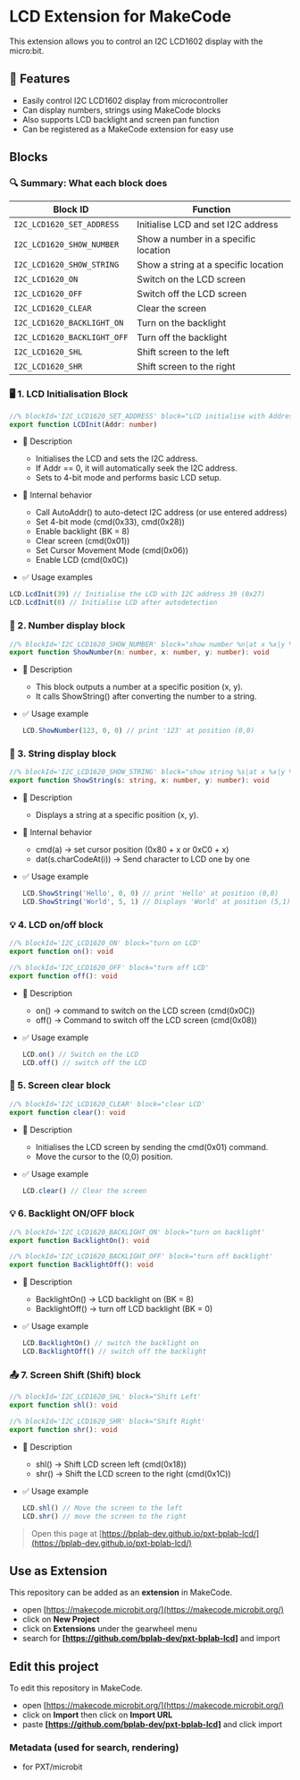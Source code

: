 # LCD Extension for MakeCode

This extension allows you to control an I2C LCD1602 display with the micro:bit.

## 🚀 Features

- Easily control I2C LCD1602 display from microcontroller
- Can display numbers, strings using MakeCode blocks
- Also supports LCD backlight and screen pan function
- Can be registered as a MakeCode extension for easy use

## Blocks

### 🔍 Summary: What each block does

| **Block ID**                    | **Function**                                  |
|----------------------------------|----------------------------------------------|
| `I2C_LCD1620_SET_ADDRESS`       | Initialise LCD and set I2C address          |
| `I2C_LCD1620_SHOW_NUMBER`       | Show a number in a specific location        |
| `I2C_LCD1620_SHOW_STRING`       | Show a string at a specific location        |
| `I2C_LCD1620_ON`                | Switch on the LCD screen                    |
| `I2C_LCD1620_OFF`               | Switch off the LCD screen                   |
| `I2C_LCD1620_CLEAR`             | Clear the screen                            |
| `I2C_LCD1620_BACKLIGHT_ON`      | Turn on the backlight                       |
| `I2C_LCD1620_BACKLIGHT_OFF`     | Turn off the backlight                      |
| `I2C_LCD1620_SHL`               | Shift screen to the left                    |
| `I2C_LCD1620_SHR`               | Shift screen to the right                   |

### 🖥️ 1. LCD Initialisation Block

```typescript
//% blockId='I2C_LCD1620_SET_ADDRESS' block="LCD initialise with Address %addr'
export function LCDInit(Addr: number)
```

- 🔹 Description

  - Initialises the LCD and sets the I2C address.
  - If Addr == 0, it will automatically seek the I2C address.
  - Sets to 4-bit mode and performs basic LCD setup.

- 🔹 Internal behavior

  - Call AutoAddr() to auto-detect I2C address (or use entered address)
  - Set 4-bit mode (cmd(0x33), cmd(0x28))
  - Enable backlight (BK = 8)
  - Clear screen (cmd(0x01))
  - Set Cursor Movement Mode (cmd(0x06))
  - Enable LCD (cmd(0x0C))

- ✅ Usage examples

```typescript
LCD.LcdInit(39) // Initialise the LCD with I2C address 39 (0x27)
LCD.LcdInit(0) // Initialise LCD after autodetection
```

### 🔢 2. Number display block

```typescript
//% blockId='I2C_LCD1620_SHOW_NUMBER' block="show number %n|at x %x|y %y'
export function ShowNumber(n: number, x: number, y: number): void
```

- 🔹 Description

  - This block outputs a number at a specific position (x, y).
  - It calls ShowString() after converting the number to a string.


- ✅ Usage example

  ```typescript
  LCD.ShowNumber(123, 0, 0) // print '123' at position (0,0)
  ```

### 📝 3. String display block

```typescript
//% blockId='I2C_LCD1620_SHOW_STRING' block="show string %s|at x %x|y %y'
export function ShowString(s: string, x: number, y: number): void
```

- 🔹 Description

  - Displays a string at a specific position (x, y).

- 🔹 Internal behavior

  - cmd(a) → set cursor position (0x80 + x or 0xC0 + x)
  - dat(s.charCodeAt(i)) → Send character to LCD one by one

- ✅ Usage example

  ```typescript
  LCD.ShowString('Hello', 0, 0) // print 'Hello' at position (0,0)
  LCD.ShowString('World', 5, 1) // Displays 'World' at position (5,1)
  ```

### 💡 4. LCD on/off block

```typescript
//% blockId='I2C_LCD1620_ON' block="turn on LCD'
export function on(): void

//% blockId='I2C_LCD1620_OFF' block="turn off LCD'
export function off(): void
```

- 🔹 Description

  - on() → command to switch on the LCD screen (cmd(0x0C))
  - off() → Command to switch off the LCD screen (cmd(0x08))

- ✅ Usage example

  ```typescript
  LCD.on() // Switch on the LCD
  LCD.off() // switch off the LCD
  ```

### 🧹 5. Screen clear block

```typescript
//% blockId='I2C_LCD1620_CLEAR' block="clear LCD'
export function clear(): void
```

- 🔹 Description

  - Initialises the LCD screen by sending the cmd(0x01) command.
  - Move the cursor to the (0,0) position.

- ✅ Usage example

  ```typescript
  LCD.clear() // Clear the screen
  ```

### 💡 6. Backlight ON/OFF block

```typescript
//% blockId='I2C_LCD1620_BACKLIGHT_ON' block="turn on backlight'
export function BacklightOn(): void

//% blockId='I2C_LCD1620_BACKLIGHT_OFF' block="turn off backlight'
export function BacklightOff(): void
```

- 🔹 Description

  - BacklightOn() → LCD backlight on (BK = 8)
  - BacklightOff() → turn off LCD backlight (BK = 0)

- ✅ Usage example

  ```typescript
  LCD.BacklightOn() // switch the backlight on
  LCD.BacklightOff() // switch off the backlight
  ```

### 📤 7. Screen Shift (Shift) block

```typescript
//% blockId='I2C_LCD1620_SHL' block="Shift Left'
export function shl(): void

//% blockId='I2C_LCD1620_SHR' block="Shift Right'
export function shr(): void
```

- 🔹 Description

  - shl() → Shift LCD screen left (cmd(0x18))
  - shr() → Shift the LCD screen to the right (cmd(0x1C))

- ✅ Usage example

  ```typescript
  LCD.shl() // Move the screen to the left
  LCD.shr() // move the screen to the right
  ```

> Open this page at [https://bplab-dev.github.io/pxt-bplab-lcd/](https://bplab-dev.github.io/pxt-bplab-lcd/)

## Use as Extension

This repository can be added as an **extension** in MakeCode.

- open [https://makecode.microbit.org/](https://makecode.microbit.org/)
- click on **New Project**
- click on **Extensions** under the gearwheel menu
- search for **[https://github.com/bplab-dev/pxt-bplab-lcd]** and import

## Edit this project

To edit this repository in MakeCode.

- open [https://makecode.microbit.org/](https://makecode.microbit.org/)
- click on **Import** then click on **Import URL**
- paste **[https://github.com/bplab-dev/pxt-bplab-lcd]** and click import

### Metadata (used for search, rendering)

- for PXT/microbit

<script src="https://makecode.com/gh-pages-embed.js"></script>
<script>makeCodeRender("{{ site.makecode.home_url }}", "{{ site.github.owner_name }}/{{ site.github.repository_name }}");</script>
